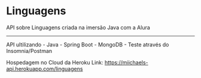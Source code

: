 # Linguagens
API sobre Linguagens criada na imersão Java com a Alura

 ______________________________________________________________________________________________________________________

API ultilizando - Java - Spring Boot - MongoDB - Teste através do Insomnia/Postman

Hospedagem no Cloud da Heroku
Link: https://miichaels-api.herokuapp.com/linguagens
